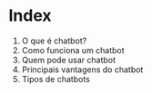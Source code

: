 # Index

1. O que é chatbot?
2. Como funciona um chatbot
3. Quem pode usar chatbot
4. Principais vantagens do chatbot
5. Tipos de chatbots
